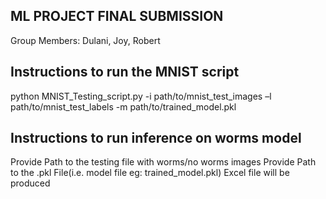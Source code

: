 ## ML PROJECT FINAL SUBMISSION
Group Members: Dulani, Joy, Robert

## Instructions to run the MNIST script 

python MNIST_Testing_script.py -i path/to/mnist_test_images –l
path/to/mnist_test_labels -m path/to/trained_model.pkl 

## Instructions to run inference on worms model 

Provide Path to the testing file with worms/no worms images 
Provide Path to the .pkl File(i.e. model file eg: trained_model.pkl) 
Excel file will be produced  
